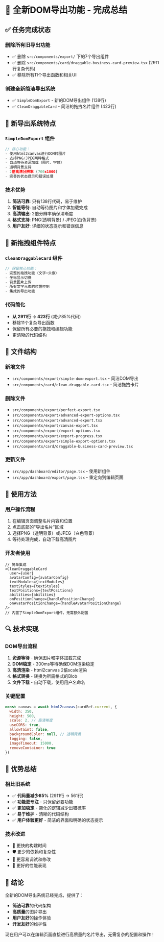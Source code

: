 # 🎯 全新DOM导出功能 - 完成总结

## ✅ 任务完成状态

### 删除所有旧导出功能
- ✅ 删除 `src/components/export/` 下的7个导出组件
- ✅ 删除 `src/components/card/draggable-business-card-preview.tsx` (2911行复杂代码)
- ✅ 移除所有11个导出函数和相关UI

### 创建全新简洁导出系统
- ✅ `SimpleDomExport` - 新的DOM导出组件 (138行)
- ✅ `CleanDraggableCard` - 简洁的拖拽名片组件 (423行)

## 🔧 新导出系统特点

### `SimpleDomExport` 组件
```typescript
// 核心功能：
- 使用html2canvas进行DOM转图片
- 支持PNG/JPEG两种格式
- 自动等待资源加载（图片、字体）
- 透明背景支持
- 2倍高清分辨率 (700x1000)
- 完善的状态提示和错误处理
```

### 技术优势
1. **简洁可靠**: 只有138行代码，易于维护
2. **智能等待**: 自动等待图片和字体加载完成
3. **高清输出**: 2倍分辨率确保清晰度
4. **格式支持**: PNG(透明背景) / JPEG(白色背景)
5. **用户友好**: 详细的状态提示和错误信息

## 🎨 新拖拽组件特点

### `CleanDraggableCard` 组件
```typescript
// 保留核心功能：
- 完整的拖拽功能（文字+头像）
- 坐标显示切换
- 背景图片上传
- 所有文字元素的位置控制
- 集成的导出功能
```

### 代码简化
- **从 2911行 → 423行** (减少85%代码)
- 移除11个复杂导出函数
- 保留所有必要的拖拽和编辑功能
- 更清晰的代码结构

## 📁 文件结构

### 新增文件
- `src/components/export/simple-dom-export.tsx` - 简洁DOM导出
- `src/components/card/clean-draggable-card.tsx` - 简洁拖拽卡片

### 删除文件
- `src/components/export/perfect-export.tsx`
- `src/components/export/advanced-export-options.tsx`
- `src/components/export/advanced-export.tsx`
- `src/components/export/canvas-export.tsx`
- `src/components/export/export-options.tsx`
- `src/components/export/export-progress.tsx`
- `src/components/export/simple-export-options.tsx`
- `src/components/card/draggable-business-card-preview.tsx`

### 更新文件
- `src/app/dashboard/editor/page.tsx` - 使用新组件
- `src/app/dashboard/export/page.tsx` - 重定向到编辑页面

## 🎯 使用方法

### 用户操作流程
1. 在编辑页面调整名片内容和位置
2. 点击底部的"导出名片"区域
3. 选择PNG（透明背景）或JPEG（白色背景）
4. 等待处理完成，自动下载高清图片

### 开发者使用
```tsx
// 简单集成
<CleanDraggableCard
  user={user}
  avatarConfig={avatarConfig}
  textModules={textModules}
  textStyles={textStyles}
  textPositions={textPositions}
  abilities={abilities}
  onPositionChange={handlePositionChange}
  onAvatarPositionChange={handleAvatarPositionChange}
/>
// 内置了SimpleDomExport组件，无需额外配置
```

## 🔍 技术实现

### DOM导出流程
1. **资源等待** - 确保图片和字体加载完成
2. **DOM稳定** - 300ms等待确保DOM渲染稳定
3. **高清渲染** - html2canvas 2倍scale渲染
4. **格式转换** - 转换为所需格式的Blob
5. **文件下载** - 自动下载，使用用户名命名

### 关键配置
```javascript
const canvas = await html2canvas(cardRef.current, {
  width: 350,
  height: 500,
  scale: 2, // 高清晰度
  useCORS: true,
  allowTaint: false,
  backgroundColor: null, // 透明背景
  logging: false,
  imageTimeout: 15000,
  removeContainer: true
})
```

## 🎉 优势总结

### 相比旧系统
- ✅ **代码量减少85%** (2911行 → 561行)
- ✅ **功能更专注** - 只保留必要功能
- ✅ **更加稳定** - 简化的逻辑减少出错概率
- ✅ **易于维护** - 清晰的代码结构
- ✅ **用户体验更好** - 简洁的界面和明确的状态提示

### 技术改进
- 🚀 更快的构建时间
- 🛡️ 更少的依赖和复杂性
- 🔧 更容易调试和修改
- 📱 更好的性能表现

## 🎯 结论

全新的DOM导出系统已经完成，提供了：
- **简洁可靠**的代码架构
- **高质量**的图片导出
- **用户友好**的操作体验
- **开发友好**的维护性

现在用户可以在编辑页面直接进行高质量的名片导出，无需复杂的配置和操作！
